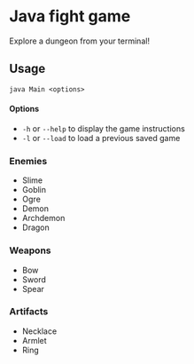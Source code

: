 # Java fight game
 Explore a dungeon from your terminal!

## Usage
`java Main <options>`

#### Options
- `-h` or `--help` to display the game instructions
- `-l` or `--load` to load a previous saved game

### Enemies
- Slime
- Goblin
- Ogre
- Demon
- Archdemon
- Dragon

### Weapons
- Bow
- Sword
- Spear

### Artifacts
- Necklace
- Armlet
- Ring
